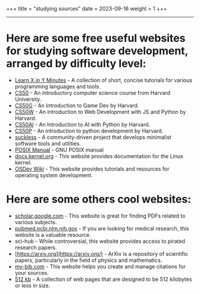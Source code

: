 +++
title = "studying sources"
date = 2023-09-16
weight = 1
+++

---

# Here are some free useful websites for studying software development, arranged by difficulty level:

- [Learn X in Y Minutes](https://learnxinyminutes.com/) - A collection of short, concise tutorials for various programming languages and tools.
- [CS50](https://cs50.harvard.edu/college/) - An introductory computer science course from Harvard University.
- [CS50G](https://pll.harvard.edu/course/cs50s-introduction-game-development) - An Introduction to Game Dev by Harvard.
- [CS50W](https://pll.harvard.edu/course/cs50s-web-programming-python-and-javascript/2023-05) - An introduction to Web Development with JS and Python by Harvard.
- [CS50AI](https://pll.harvard.edu/course/cs50s-introduction-artificial-intelligence-python/2023-05) - An Introduction to AI with Python by Harvard.
- [CS50P](https://pll.harvard.edu/course/cs50s-introduction-programming-python/2023-05) - An introduction to python development by Harvard.
- [suckless](https://suckless.org/) - A community-driven project that develops minimalist software tools and utilities.
- [POSIX Manual](https://www.gnu.org/software/guile/manual/html_node/POSIX.html) - GNU POSIX manual
- [docs.kernel.org](https://docs.kernel.org/#) - This website provides documentation for the Linux kernel.
- [OSDev Wiki](https://wiki.osdev.org/Tutorials) - This website provides tutorials and resources for operating system development.

# Here are some others cool websites:

- [scholar.google.com](http://scholar.google.com/) - This website is great for finding PDFs related to various subjects.
- [pubmed.ncbi.nlm.nih.gov](http://pubmed.ncbi.nlm.nih.gov/) - If you are looking for medical research, this website is a valuable resource.
- sci-hub - While controversial, this website provides access to pirated research papers.
- [https://arxiv.org](https://arxiv.org/) - ArXiv is a repository of scientific papers, particularly in the field of physics and mathematics.
- [my-bib.com](http://my-bib.com/) - This website helps you create and manage citations for your sources.
- [512 kb](https://512kb.club/) - A collection of web pages that are designed to be 512 kilobytes or less in size.
